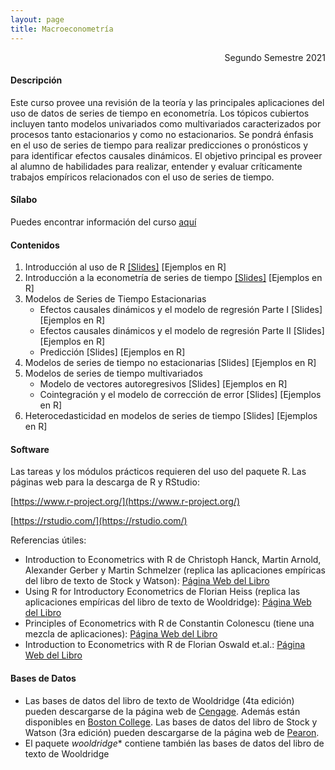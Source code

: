```yaml
---
layout: page
title: Macroeconometría
---
```


<div style="text-align: right"> Segundo Semestre 2021 </div>

#### Descripción

Este curso provee una revisión de la teoría y las principales aplicaciones del uso de datos de series de tiempo en econometría. Los tópicos cubiertos incluyen tanto modelos univariados como multivariados caracterizados por procesos tanto estacionarios y como no estacionarios. Se pondrá énfasis en el uso de series de tiempo para realizar predicciones o pronósticos y para identificar efectos causales dinámicos. El objetivo principal es proveer al alumno de habilidades para realizar, entender y evaluar críticamente trabajos empíricos relacionados con el uso de series de tiempo.

#### Sílabo

Puedes encontrar información del curso [aquí](/macroeconometria/0_Temas_Administrativos/)

#### Contenidos

1. Introducción al uso de R [[Slides]](/macroeconometria/1_Introduccion_a_R/) [Ejemplos en R]
2. Introducción a la econometría de series de tiempo [[Slides]](/macroeconometria/2_Introduccion_Series_de_Tiempo/) [Ejemplos en R]
3. Modelos de Series de Tiempo Estacionarias
    - Efectos causales dinámicos y el modelo de regresión Parte I [Slides] [Ejemplos en R]
    - Efectos causales dinámicos y el modelo de regresión Parte II [Slides] [Ejemplos en R] 
    - Predicción [Slides] [Ejemplos en R]
4. Modelos de series de tiempo no estacionarias [Slides] [Ejemplos en R]
5. Modelos de series de tiempo multivariados
    - Modelo de vectores autoregresivos [Slides] [Ejemplos en R]
    - Cointegración y el modelo de corrección de error [Slides] [Ejemplos en R]
6. Heterocedasticidad en modelos de series de tiempo [Slides] [Ejemplos en R]

#### Software

Las tareas y los módulos prácticos requieren del uso del paquete R. Las páginas web para la descarga de R y RStudio:

[https://www.r-project.org/](https://www.r-project.org/)

[https://rstudio.com/](https://rstudio.com/)

Referencias útiles:

- Introduction to Econometrics with R de Christoph Hanck, Martin Arnold, Alexander Gerber y Martin Schmelzer (replica las aplicaciones empíricas del libro de texto de Stock y Watson): [Página Web del Libro](https://www.econometrics-with-r.org/)
- Using R for Introductory Econometrics de Florian Heiss (replica las aplicaciones empíricas del libro de texto de Wooldridge): [Página Web del Libro](http://www.urfie.net/)    
- Principles of Econometrics with R de Constantin Colonescu (tiene una mezcla de aplicaciones): [Página Web del Libro](https://bookdown.org/ccolonescu/RPoE4/) 
- Introduction to Econometrics with R de Florian Oswald et.al.: [Página Web del Libro](https://scpoecon.github.io/ScPoEconometrics/)
#### Bases de Datos

- Las bases de datos del libro de texto de Wooldridge (4ta edición) pueden descargarse de la página web de [Cengage](http://www.cengage.com/cgi-wadsworth/course_products_wp.pl?fid=M20b&flag=student&product_isbn_issn=9780324581621&disciplinenumber=413). Además están disponibles en [Boston College](http://fmwww.bc.edu/gstat/examples/wooldridge/wooldridge.html).
Las bases de datos del libro de Stock y Watson (3ra edición) pueden descargarse de la página web de [Pearon](https://wps.pearsoned.com/aw_stock_ie_3/178/45691/11696965.cw/index.html).
- El paquete *wooldridge** contiene también las bases de datos del libro de texto de Wooldridge 